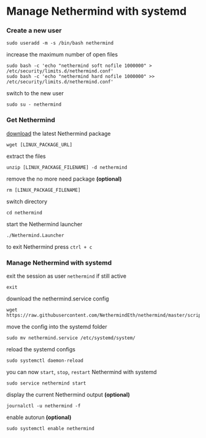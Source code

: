 # Manage Nethermind with systemd

### Create a new user

```text
sudo useradd -m -s /bin/bash nethermind
```

increase the maximum number of open files

```text
sudo bash -c 'echo "nethermind soft nofile 1000000" > /etc/security/limits.d/nethermind.conf'
sudo bash -c 'echo "nethermind hard nofile 1000000" >> /etc/security/limits.d/nethermind.conf'
```

switch to the new user

```text
sudo su - nethermind
```

### Get Nethermind

[download](../ethereum-client/download-sources/) the latest Nethermind package

```text
wget [LINUX_PACKAGE_URL]
```

extract the files

```text
unzip [LINUX_PACKAGE_FILENAME] -d nethermind
```

remove the no more need package **\(optional\)**

```text
rm [LINUX_PACKAGE_FILENAME]
```

switch directory

```text
cd nethermind
```

start the Nethermind launcher

```text
./Nethermind.Launcher
```

to exit Nethermind press `ctrl + c`

### Manage Nethermind with systemd

exit the session as user `nethermind` if still active

```text
exit
```

download the nethermind.service config

```text
wget https://raw.githubusercontent.com/NethermindEth/nethermind/master/scripts/nethermind.service
```

move the config into the systemd folder

```text
sudo mv nethermind.service /etc/systemd/system/
```

reload the systemd configs

```text
sudo systemctl daemon-reload
```

you can now `start`, `stop`, `restart` Nethermind with systemd

```text
sudo service nethermind start
```

display the current Nethermind output **\(optional\)**

```text
journalctl -u nethermind -f
```

enable autorun **\(optional\)**

```text
sudo systemctl enable nethermind
```

